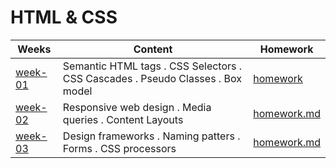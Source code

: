 # HTML & CSS

| Weeks | Content | Homework
| ----- | ------- | --------
| [week-01](./week-01/lesson.md) | Semantic HTML tags . CSS Selectors . CSS Cascades . Pseudo Classes . Box model | [homework](./week-01/homework.md) |
| [week-02](./week-02/lesson.md) | Responsive web design . Media queries . Content Layouts | [homework.md](./week-02/homework.md) |
| [week-03](./week-03/lesson.md) | Design frameworks . Naming patters . Forms . CSS processors | [homework.md](./week-03/homework.md) |